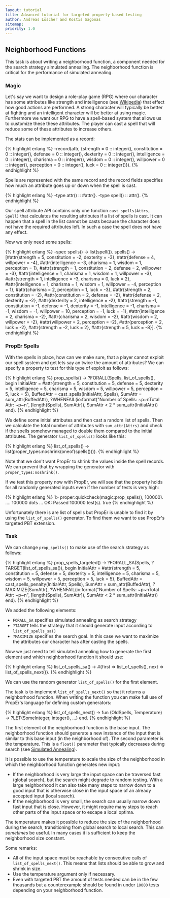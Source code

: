 ```yaml
---
layout: tutorial
title: Advanced tutorial for targeted property-based testing
author: Andreas Löscher and Kostis Sagonas
sitemap:
priority: 1.0
---
```


## Neighborhood Functions
This task is about writing a neighborhood function, a component needed for
the search strategy simulated annealing. The neighborhood function is
critical for the performance of simulated annealing.

### Magic
Let's say we want to design a role-play game (RPG) where our character has some
attributes like strength and intelligence
(see [Wikipedia](https://en.wikipedia.org/wiki/Attribute_(role-playing_games)))
that effect how good actions are performed. A strong character will typically
be better at fighting and an intelligent character will be better at using
magic. Furthermore we want our RPG to have a spell-based system that allows us
to customize these these attributes. The player can cast a spell that will
reduce some of these attributes to increase others.

The stats can be implemented as a record:

{% highlight erlang %}
-record(attr, {strength     = 0 :: integer(),
               constitution = 0 :: integer(),
               defense      = 0 :: integer(),
               dexterity    = 0 :: integer(),
               intelligence = 0 :: integer(),
               charisma     = 0 :: integer(),
               wisdom       = 0 :: integer(),
               willpower    = 0 :: integer(),
               perception   = 0 :: integer(),
               luck         = 0 :: integer()}).
{% endhighlight %}

Spells are represented with the same record and the record fields specifies how
much an attribute goes up or down when the spell is cast.

{% highlight erlang %}
-type attr() :: #attr{}.
-type spell() :: attr().
{% endhighlight %}

Our spell attribute API contains only one function `cast_spells(Attrs, Spell)`
that calculates the resulting attributes if a list of spells is cast. It can
happen that a spell in the list cannot be casts because the character does not
have the required attributes left. In such a case the spell does not have any
effect.

Now we only need some spells:

{% highlight erlang %}
-spec spells() -> list(spell()).
spells() ->
  [#attr{strength = 5, constitution = -2, dexterity = -3},
   #attr{defense = 4, willpower = -4},
   #attr{intelligence = -3, charisma = 1,
         wisdom = 1,  perception = 1},
   #attr{strength = 1,  constitution = 2,
         defense = 2, willpower = -3},
   #attr{intelligence = 1,  charisma = 1,
         wisdom = 1,  willpower = -3},
   #attr{strength = 1, intelligence = -3,
         charisma = 0, luck = 2},
   #attr{intelligence = 1,  charisma = 1,  wisdom = 1,
         willpower = -4, perception = 1},
   #attr{charisma = 2, perception = 1,  luck = -3},
   #attr{strength = 2,  constitution = -2},
   #attr{constitution = 2,  defense = -2},
   #attr{defense = 2,  dexterity = -2},
   #attr{dexterity = 2,  intelligence = -2},
   #attr{strength = -1, constitution = -1, defense = -1,
         dexterity = -1, intelligence = -1, charisma = -1,
         wisdom = -1, willpower = 10, perception = -1, luck = -1},
   #attr{intelligence = 2,  charisma = -2},
   #attr{charisma = 2,  wisdom = -2},
   #attr{wisdom = 2,  willpower = -2},
   #attr{willpower = 2,  perception = -2},
   #attr{perception = 2,  luck = -2},
   #attr{strength = -2, luck = 2},
   #attr{strength = 5, luck = -8}].
{% endhighlight %}

### PropEr Spells
With the spells in place, how can we make sure, that a player cannot
exploit our spell system and get lets say an twice the amount of attributes?
We can specify a property to test for this type of exploit as follows:

{% highlight erlang %}
prop_spells() ->
  ?FORALL(Spells, list_of_spells(),
          begin
            InitialAttr = #attr{strength     = 5,
                                constitution = 5,
                                defense      = 5,
                                dexterity    = 5,
                                intelligence = 5,
                                charisma     = 5,
                                wisdom       = 5,
                                willpower    = 5,
                                perception   = 5,
                                luck         = 5},
            BuffedAttr = cast_spells(InitialAttr, Spells),
            SumAttr = sum_attr(BuffedAttr),
            ?WHENFAIL(io:format("Number of Spells: ~p~nTotal Attr: ~p~n",
                                [length(Spells), SumAttr]),
                      SumAttr < 2 * sum_attr(InitialAttr))
          end).
{% endhighlight %}

We define some initial attributes and then cast a random list of spells.
Then we calculate the total number of attributes with `sum_attr(Attrs)`
and check if the spells somehow managed to double them compared to the initial
attributes. The generator `list_of_spells()` looks like this:

{% highlight erlang %}
list_of_spells() ->
  list(proper_types:noshrink(oneof(spells()))).
{% endhighlight %}

Note that we don't want PropEr to shrink the values inside the spell records.
We can prevent that by wrapping the generator with `proper_types:noshrink()`.

If we test this property now with PropEr, we will see that the property holds
for all randomly generated inputs even if the number of tests is very high:

{% highlight erlang %}
1> proper:quickcheck(magic:prop_spells(), 100000).
.... 100000 dots ...
OK: Passed 100000 test(s).
true
{% endhighlight %}

Unfortunately there is are list of spells but PropEr is unable to find it by
using the `list_of_spells()` generator. To find them we want to use PropEr's
targeted PBT extension.

### Task
We can change `prop_spells()` to make use of the search strategy as follows:

{% highlight erlang %}
prop_spells_targeted() ->
  ?FORALL_SA(Spells, ?TARGET(list_of_spells_sa()),
             begin
               InitialAttr = #attr{strength     = 5,
                                   constitution = 5,
                                   defense      = 5,
                                   dexterity    = 5,
                                   intelligence = 5,
                                   charisma     = 5,
                                   wisdom       = 5,
                                   willpower    = 5,
                                   perception   = 5,
                                   luck         = 5},
               BuffedAttr = cast_spells_penalty(InitialAttr, Spells),
               SumAttr = sum_attr(BuffedAttr),
               ?MAXIMIZE(SumAttr),
               ?WHENFAIL(io:format("Number of Spells: ~p~nTotal Attr: ~p~n",
                                   [length(Spells), SumAttr]),
                         SumAttr < 2 * sum_attr(InitialAttr))
             end).
{% endhighlight %}

We added the following elements:

* `FORALL_SA` specifies simulated annealing as search strategy
* `?TARGET` tells the strategy that it should generate input according to `list_of_spells_sa()`
* `?MAXIMIZE` specifies the search goal. In this case we want to maximize the attributes our character has after casting the spells.

Now we just need to tell simulated annealing how to generate the first element
and which neighborhood function it should use:

{% highlight erlang %}
list_of_spells_sa() ->
  #{first => list_of_spells(),
    next => list_of_spells_next()}.
{% endhighlight %}

We can use the random generator `list_of_spells()` for the first element.

The task is to implement `list_of_spells_next()` so that it returns a
neighborhood function. When writing the function you can make full use of
PropEr's language for defining custom generators:

{% highlight erlang %}
list_of_spells_next() ->
  fun (OldSpells, Temperature) ->
    ?LET(SomeInteger, integer(), ...)
  end.
{% endhighlight %}

The first element of the neighborhood function is the base input. The
neighborhood function should generate a new instance of the input that is
similar to this base input (in the neighborhood of). The second parameter is the
temperature. This is a `float()` parameter that typically decreases during
search
(see [Simulated Annealing](https://en.wikipedia.org/wiki/Simulated_annealing)).

It is possible to use the temperature to scale the size of the neighborhood in
which the neighborhood function generates new input:

* If the neighborhood is very large the input space can be traversed fast (global search), but the search might degrade to random testing. With a large neighborhood it can also take many steps to narrow down to a good input that is otherwise close in the input space of an already accepted input (local search).
* If the neighborhood is very small, the search can usually narrow down fast input that is close. However, it might require many steps to reach other parts of the input space or to escape a local optima.

The temperature makes it possible to reduce the size of the neighborhood during
the search, transitioning from global search to local search. This can
_sometimes_ be useful. In many cases it is sufficient to keep the neighborhood
size constant.

Some remarks:

* All of the input space must be reachable by consecutive calls of `list_of_spells_next()`. This means that lists should be able to grow and shrink in size.
* Use the temperature argument only if necessary.
* Even with targeted PBT the amount of tests needed can be in the few thousands but a counterexample should be found in under `10000` tests depending on your neighborhood function.
